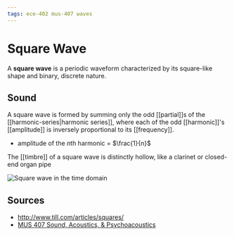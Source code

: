 ```yaml
---
tags: ece-402 mus-407 waves
---
```


# Square Wave

A **square wave** is a periodic waveform characterized by its square-like shape and binary, discrete nature.

## Sound

A square wave is formed by summing only the odd [[partial]]s of the [[harmonic-series|harmonic series]], where each of the odd [[harmonic]]'s [[amplitude]] is inversely proportional to its [[frequency]].

- amplitude of the $n$th harmonic = $\frac{1}{n}$

The [[timbre]] of a square wave is distinctly hollow, like a clarinet or closed-end organ pipe

![Square wave in the time domain](../attachments/square-wave-time-domain.png)

## Sources

- <http://www.till.com/articles/squares/>
- [MUS 407 Sound, Acoustics, & Psychoacoustics](https://prezi.com/view/ZcqvwosFJCFJQtQrbP75/)
